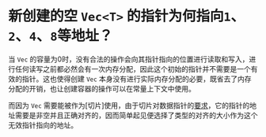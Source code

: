 # 新创建的空 `Vec<T>` 的指针为何指向`1`、`2`、`4`、`8`等地址？

当 `Vec` 的容量为0时，没有合法的操作会向其指针指向的位置进行读取和写入，进行任何读写之前都必然会有一次内存分配，因此这个初始的指针并不需要是一个有效的指针。这也使得创建 `Vec` 本身没有进行实际内存分配的必要，既省去了内存分配的开销，也让创建容器的操作可以在常量上下文中使用。

而因为 `Vec` 需要能被作为[切片]使用，由于切片对数据指针的[要求][slice-safety]，它的指针的地址需要是非空并且正确对齐的，因而简单起见便选择了类型的对齐的大小作为这个无效指针指向的地址。


[slice-safety]: https://doc.rust-lang.org/std/slice/fn.from_raw_parts.html#safety
